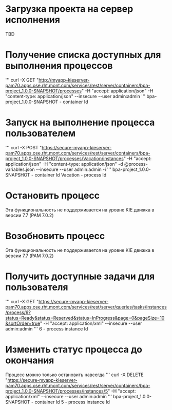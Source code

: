 # Загрузка проекта на сервер исполнения
TBD

# Получение списка доступных для выполнения процессов
'''
curl -X GET "http://myapp-kieserver-pam70.apps.ose.rht.mont.com/services/rest/server/containers/bpa-project_1.0.0-SNAPSHOT/processes" -H  "accept: application/json" -H  "content-type: application/json" --insecure --user admin:admin
'''
bpa-project_1.0.0-SNAPSHOT - container Id

# Запуск на выполнение процесса пользователем
'''
curl -X POST "https://secure-myapp-kieserver-pam70.apps.ose.rht.mont.com/services/rest/server/containers/bpa-project_1.0.0-SNAPSHOT/processes/Vacation/instances" -H  "accept: application/json" -H  "content-type: application/json" -d @process-variables.json --insecure --user admin:admin -i
'''
bpa-project_1.0.0-SNAPSHOT - container Id
Vacation - process Id

# Остановить процесс
Эта функциональность не поддерживается на уровне KIE движка в версии 7.7 (PAM 7.0.2)

# Возобновить процесс
Эта функциональность не поддерживается на уровне KIE движка в версии 7.7 (PAM 7.0.2)

# Получить доступные задачи для пользователя
'''
curl -X GET "https://secure-myapp-kieserver-pam70.apps.ose.rht.mont.com/services/rest/server/queries/tasks/instances/process/6?status=Ready&status=Reserved&status=InProgress&page=0&pageSize=10&sortOrder=true" -H  "accept: application/xml" --insecure --user admin:admin
'''
6 - process instance Id

# Изменить статус процесса до окончания
Процесс можно только остановить навсегда
'''
curl -X DELETE "https://secure-myapp-kieserver-pam70.apps.ose.rht.mont.com/services/rest/server/containers/bpa-project_1.0.0-SNAPSHOT/processes/instances/5" -H  "accept: application/xml" --insecure --user admin:admin
'''
bpa-project_1.0.0-SNAPSHOT - container Id
5 - process instance Id